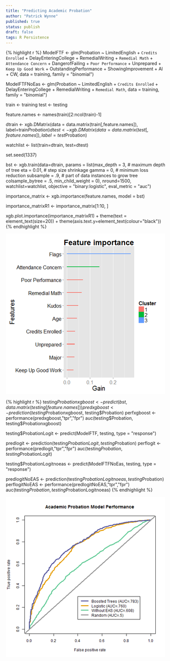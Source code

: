 ```yaml
---
title: "Predicting Academic Probation"
author: "Patrick Wynne"
published: true
status: publish
draft: false
tags: R Persistence
---
```

 
 
 

 
 

{% highlight r %}
ModelFTF <- glm(Probation ~ LimitedEnglish + `Credits Enrolled` +
                        DelayEnteringCollege +
                        RemedialWriting + 
                        `Remedial Math` +
                        `Attendance Concern` + DangerofFailing + `Poor Performance` + Unprepared +
                        `Keep Up Good Work` +
                        OutstandingPerformance + ShowingImprovement +
                        Al + CW,
                data = training,
                family = "binomial")
 
ModelFTFNoEas <- glm(Probation ~ LimitedEnglish + `Credits Enrolled` +
                        DelayEnteringCollege +
                        RemedialWriting + 
                        `Remedial Math`,
                data = training,
                family = "binomial")
 
 
 
train <- training
test <- testing
 
feature.names <- names(train)[2:ncol(train)-1]
 
dtrain <- xgb.DMatrix(data = data.matrix(train[,feature.names]), label=train$Probation)
dtest <- xgb.DMatrix(data = data.matrix(test[,feature.names]), label=test$Probation)
 
watchlist <- list(train=dtrain, test=dtest)
 
set.seed(1337)
 
bst <- xgb.train(data=dtrain, 
                 params = list(max_depth         = 3,  # maximum depth of tree 
                               eta              = 0.01,      # step size shrinkage 
                               gamma             = 0,      # minimum loss reduction 
                               subsample         = .9, # part of data instances to grow tree 
                               colsample_bytree  = .5,
                               min_child_weight  = 0),
                 nround=1500, 
                 watchlist=watchlist, 
                 objective = "binary:logistic",
                 eval_metric = "auc")
 
importance_matrix <- xgb.importance(feature.names, model = bst)
 
importance_matrixR1 <- importance_matrix[1:10, ]
 
xgb.plot.importance(importance_matrixR1) + theme(text = element_text(size=20)) +
        theme(axis.text.y=element_text(colour="black"))
{% endhighlight %}

![plot of chunk unnamed-chunk-2](/figures/unnamed-chunk-2-1.png) 

{% highlight r %}
testing$Probationxgboost <- predict(bst, data.matrix(testing[feature.names]))
predxgboost <- prediction(testing$Probationxgboost, testing$Probation)
perfxgboost <- performance(predxgboost,"tpr","fpr")
auc(testing$Probation, testing$Probationxgboost)
 
testing$ProbationLogit <- predict(ModelFTF, testing, type = "response")
 
predlogit <- prediction(testing$ProbationLogit, testing$Probation)
perflogit <- performance(predlogit,"tpr","fpr")
auc(testing$Probation, testing$ProbationLogit)
 
testing$ProbationLogitnoeas <- predict(ModelFTFNoEas, testing, type = "response")
 
predlogitNoEAS <- prediction(testing$ProbationLogitnoeas, testing$Probation)
perflogitNoEAS <- performance(predlogitNoEAS,"tpr","fpr")
auc(testing$Probation, testing$ProbationLogitnoeas)
{% endhighlight %}
 
 
![plot of chunk unnamed-chunk-3](/figures/unnamed-chunk-3-1.png) 
 
